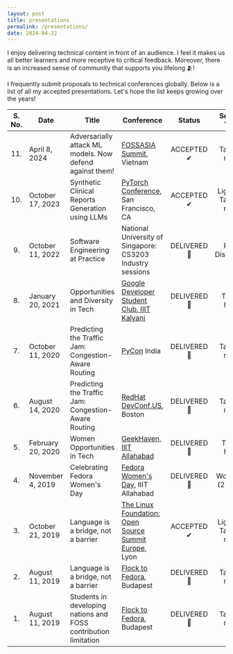 ```yaml
---
layout: post
title: presentations
permalink: /presentations/
date: 2024-04-22
---
```


I enjoy delivering technical content in front of an audience. I feel it makes us all better learners and more receptive to critical feedback. Moreover, there is an increased sense of community that supports you lifelong 🫂! 

I frequently submit proposals to technical conferences globally. Below is a list of all my accepted presentations. Let's hope the list keeps growing over the years!

| S. No. | Date | Title | Conference | Status | Session Type | Links |
| :----: | ---- | ---- | ---- | :----: | :----: | :---: |
| 11. | April 8, 2024 | Adversarially attack ML models. Now defend against them! | [FOSSASIA Summit](https://eventyay.com/e/55d2a466), Vietnam | ACCEPTED ✔ | Talk (25 mins) |
| 10. | October 17, 2023 | Synthetic Clinical Reports Generation using LLMs | [PyTorch Conference](https://pytorch.org/blog/pytorch-conference-2023/), San Francisco, CA | ACCEPTED ✔ | Lightning Talk (10 mins) | |
| 9. | October 11, 2022 | Software Engineering at Practice | National University of Singapore: CS3203 Industry sessions | DELIVERED 🎤 | Panel Discussion | [Article](https://tinyurl.com/bdhw3phn) |
| 8. | January 20, 2021 | Opportunities and Diversity in Tech | [Google Developer Student Club, IIIT Kalyani](https://gdsc.community.dev/indian-institute-of-information-technology-kalyani-india/) | DELIVERED 🎤 | Talk (1 hour) | [Recording](https://tinyurl.com/5zw6sp63) |
| 7. | October 11, 2020 | Predicting the Traffic Jam: Congestion-Aware Routing | [PyCon](https://in.pycon.org/2024/) India | DELIVERED 🎤 | Talk (30 mins) | [Recording](tinyurl.com/2zzt9f8z) |
| 6. | August 14, 2020 | Predicting the Traffic Jam: Congestion-Aware Routing | [RedHat DevConf.US](https://www.devconf.info/us/), Boston | DELIVERED 🎤 | Talk (30 mins) | [Recording](https://www.youtube.com/watch?v=I8v9iQEitLI&list=PLU1vS0speL2b0fPKGvJ5asKOvNPkrCHC7&index=50) |
| 5. | February 20, 2020 | Women Opportunities in Tech | [GeekHaven, IIIT Allahabad](https://geekhaven.iiita.ac.in/) | DELIVERED 🎤 | Talk (1 hour) | [Slides](https://github.com/OrionStar25/Delivered-Conference-Talks/blob/master/Women%20Opportunites.pdf) |
| 4. | November 4, 2019 | Celebrating Fedora Women's Day | [Fedora Women's Day](https://communityblog.fedoraproject.org/tag/fedora-womens-day/), IIIT Allahabad | DELIVERED 🎤 | Workshop (2 hours) | [Article](https://orionstar25.github.io/blog/2019/fwd-19/), [Feedback](https://docs.google.com/forms/d/16LKPPOnSsJwJoaVCwZ2pxRlBwKZgAdi4ieVlb9R6pzw/edit#responses) |
| 3. | October 21, 2019  | Language is a bridge, not a barrier | [The Linux Foundation: Open Source Summit Europe](https://events.linuxfoundation.org/open-source-summit-europe/), Lyon | ACCEPTED ✔ | Lightning Talk (10 mins) | [Slides](https://github.com/OrionStar25/Delivered-Conference-Talks/tree/master/Flock%20to%20Fedora/Outreachy%20Showcase) |
| 2. | August 11, 2019 | Language is a bridge, not a barrier | [Flock to Fedora](https://flocktofedora.org/), Budapest | DELIVERED 🎤 | Talk (15 mins) | [Recording](tinyurl.com/hy5ja3sf) |
| 1. | August 11, 2019 | Students in developing nations and FOSS contribution limitation | [Flock to Fedora](https://flocktofedora.org/), Budapest | DELIVERED 🎤 | Talk (30 mins) | [Recording](tinyurl.com/3x5dvd4w) |
